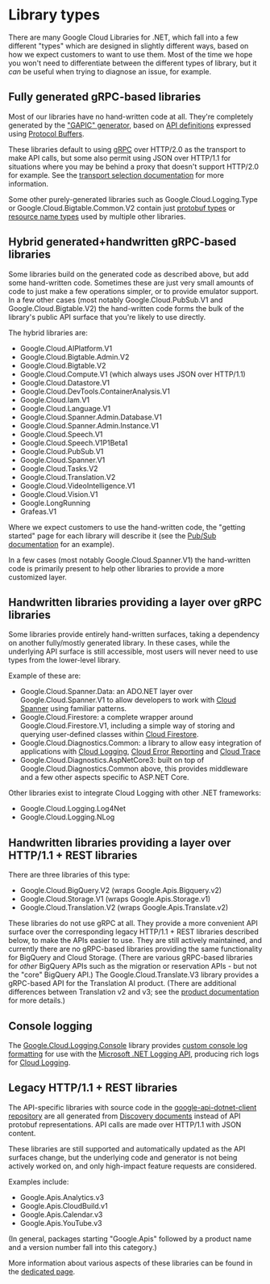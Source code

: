 # Library types

There are many Google Cloud Libraries for .NET, which fall into a few
different "types" which are designed in slightly different ways, based on how we expect customers to want
to use them. Most of the time we hope you won't need to differentiate
between the different types of library, but it *can* be useful when
trying to diagnose an issue, for example.

## Fully generated gRPC-based libraries

Most of our libraries have no hand-written code at all. They're
completely generated by the ["GAPIC" generator](https://github.com/googleapis/gapic-generator-csharp/tree/main/Google.Api.Generator),
based on [API definitions](https://github.com/googleapis/googleapis)
expressed using [Protocol Buffers](https://protobuf.dev).

These libraries default to using [gRPC](https://grpc.io/) over
HTTP/2.0 as the transport to make API calls, but some also permit
using JSON over HTTP/1.1 for situations where you may be behind a proxy
that doesn't support HTTP/2.0 for example. See the
[transport selection documentation](transports.md) for more information.

Some other purely-generated libraries such as Google.Cloud.Logging.Type or
Google.Cloud.Bigtable.Common.V2 contain just
[protobuf types](protobuf.md) or [resource name types](resource-names.md)
used by multiple other libraries.

## Hybrid generated+handwritten gRPC-based libraries

Some libraries build on the generated code as described above,
but add some hand-written code. Sometimes these are just very small amounts
of code to just make a few operations simpler, or to provide emulator support.
In a few other cases (most notably Google.Cloud.PubSub.V1 and
Google.Cloud.Bigtable.V2) the hand-written code forms the bulk of the library's
public API surface that you're likely to use directly.

The hybrid libraries are:

- Google.Cloud.AIPlatform.V1
- Google.Cloud.Bigtable.Admin.V2
- Google.Cloud.Bigtable.V2
- Google.Cloud.Compute.V1 (which always uses JSON over HTTP/1.1)
- Google.Cloud.Datastore.V1
- Google.Cloud.DevTools.ContainerAnalysis.V1
- Google.Cloud.Iam.V1
- Google.Cloud.Language.V1
- Google.Cloud.Spanner.Admin.Database.V1
- Google.Cloud.Spanner.Admin.Instance.V1
- Google.Cloud.Speech.V1
- Google.Cloud.Speech.V1P1Beta1
- Google.Cloud.PubSub.V1
- Google.Cloud.Spanner.V1
- Google.Cloud.Tasks.V2
- Google.Cloud.Translation.V2
- Google.Cloud.VideoIntelligence.V1
- Google.Cloud.Vision.V1
- Google.LongRunning
- Grafeas.V1

Where we expect customers to use the hand-written code, the "getting started" page
for each library will describe it (see the
[Pub/Sub documentation](https://cloud.google.com/dotnet/docs/reference/Google.Cloud.PubSub.V1/latest)
for an example).

In a few cases (most notably Google.Cloud.Spanner.V1) the hand-written code is
primarily present to help other libraries to provide a more customized layer.

## Handwritten libraries providing a layer over gRPC libraries

Some libraries provide entirely hand-written surfaces,
taking a dependency on another fully/mostly generated library.
In these cases, while the underlying API surface is still accessible,
most users will never need to use types from the lower-level library.

Example of these are:

- Google.Cloud.Spanner.Data: an ADO.NET layer over Google.Cloud.Spanner.V1 to
  allow developers to work with [Cloud Spanner](https://cloud.google.com/spanner)
  using familiar patterns.
- Google.Cloud.Firestore: a complete wrapper around Google.Cloud.Firestore.V1,
  including a simple way of storing and querying user-defined classes within
  [Cloud Firestore](https:/firebase.google.com/docs/firestore).
- Google.Cloud.Diagnostics.Common: a library to allow easy integration of
  applications with [Cloud Logging](https://cloud.google.com/logging),
  [Cloud Error Reporting](https://cloud.google.com/error-reporting) and
  [Cloud Trace](https://cloud.google.com/trace)
- Google.Cloud.Diagnostics.AspNetCore3: built on top of
  Google.Cloud.Diagnostics.Common above, this provides middleware and a few
  other aspects specific to ASP.NET Core.

Other libraries exist to integrate Cloud Logging with other .NET frameworks:

- Google.Cloud.Logging.Log4Net
- Google.Cloud.Logging.NLog

## Handwritten libraries providing a layer over HTTP/1.1 + REST libraries

There are three libraries of this type:

- Google.Cloud.BigQuery.V2 (wraps Google.Apis.Bigquery.v2)
- Google.Cloud.Storage.V1 (wraps Google.Apis.Storage.v1)
- Google.Cloud.Translation.V2 (wraps Google.Apis.Translate.v2)

These libraries do not use gRPC at all. They provide a more convenient
API surface over the corresponding legacy HTTP/1.1 + REST libraries described
below, to make the APIs easier to use. They are still actively maintained, and
currently there are no gRPC-based libraries providing the same functionality for
BigQuery and Cloud Storage. (There are various gRPC-based libraries for *other*
BigQuery APIs such as the migration or reservation APIs - but not the "core" BigQuery
API.) The Google.Cloud.Translate.V3 library provides a gRPC-based API for the
Translation AI product. (There are additional differences between Translation v2 and v3; see
the [product documentation](https://cloud.google.com/translate/docs/editions#supported_features)
for more details.)

## Console logging

The [Google.Cloud.Logging.Console](https://cloud.google.com/dotnet/docs/reference/Google.Cloud.Logging.Console/latest) library provides
[custom console log formatting](https://learn.microsoft.com/en-us/dotnet/core/extensions/console-log-formatter) for use with the [Microsoft .NET Logging API](https://learn.microsoft.com/en-us/dotnet/core/extensions/logging?tabs=command-line),
producing rich logs for [Cloud Logging](https://cloud.google.com/logging).

## Legacy HTTP/1.1 + REST libraries

The API-specific libraries with source code in the [google-api-dotnet-client repository](https://github.com/googleapis/google-api-dotnet-client) are all generated from
[Discovery documents](https://developers.google.com/discovery/v1/getting_started)
instead of API protobuf representations. API calls are made over HTTP/1.1 with
JSON content.

These libraries are still supported and automatically updated as the API
surfaces change, but the underlying code and generator is not being actively worked
on, and only high-impact feature requests are considered.

Examples include:

- Google.Apis.Analytics.v3
- Google.Apis.CloudBuild.v1
- Google.Apis.Calendar.v3
- Google.Apis.YouTube.v3

(In general, packages starting "Google.Apis" followed by a product
name and a version number fall into this category.)

More information about various aspects of these libraries can be found in the
[dedicated page](legacy-rest-libraries.md).

